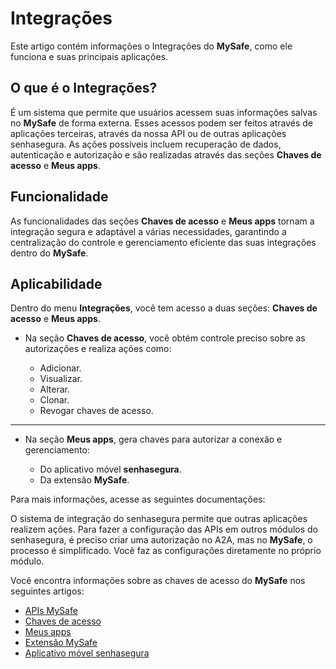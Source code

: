 # Integrações

Este artigo contém informações o Integrações do **MySafe**, como ele funciona e suas principais aplicações.

## O que é o Integrações?

É um sistema que permite que usuários acessem suas informações salvas no **MySafe** de forma externa. Esses acessos podem ser feitos através de aplicações terceiras, através da nossa API ou de outras aplicações senhasegura.
As ações possíveis incluem recuperação de dados, autenticação e autorização e são realizadas através das seções **Chaves de acesso** e **Meus apps**.


## Funcionalidade

As funcionalidades das seções **Chaves de acesso** e **Meus apps** tornam a integração segura e adaptável a várias necessidades, garantindo a centralização do controle e gerenciamento eficiente das suas integrações dentro do **MySafe**.

## Aplicabilidade

Dentro do menu **Integrações**, você tem acesso a duas seções: 
**Chaves de acesso** e **Meus apps**.

* Na seção **Chaves de acesso**, você obtém controle preciso sobre as autorizações e realiza ações como:

    * Adicionar.
    * Visualizar.
    * Alterar.
    * Clonar.
    * Revogar chaves de acesso.
---
* Na seção **Meus apps**, gera chaves para autorizar a conexão e gerenciamento:

    * Do aplicativo móvel **senhasegura**.
    * Da extensão **MySafe**.


Para mais informações, acesse as seguintes documentações:


O sistema de integração do senhasegura permite que outras aplicações realizem ações. Para fazer a configuração das APIs em outros módulos do senhasegura, é preciso criar uma autorização no A2A, mas no **MySafe**, o processo é simplificado. Você faz as configurações diretamente no próprio módulo.

Você encontra informações sobre as chaves de acesso do **MySafe** nos seguintes artigos:

* [APIs MySafe](/v3-32/docs/pt/mysafe-apis)
* [Chaves de acesso](/v3-32/docs/pt/mysafe-access-keys)
* [Meus apps](/v3-32/docs/pt/mysafe-myapps)
* [Extensão MySafe](/v3-32/docs/pt/mysafe-extension)
* [Aplicativo móvel senhasegura](/v3-32/docs/pt/senhasegura-mobile-app)